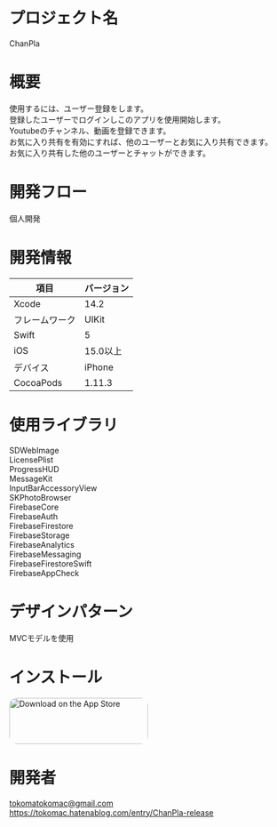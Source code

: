 # プロジェクト名
ChanPla

# 概要
使用するには、ユーザー登録をします。<br>
登録したユーザーでログインしこのアプリを使用開始します。<br>
Youtubeのチャンネル、動画を登録できます。<br>
お気に入り共有を有効にすれば、他のユーザーとお気に入り共有できます。<br>
お気に入り共有した他のユーザーとチャットができます。<br>

# 開発フロー
個人開発

# 開発情報
| 項目 | バージョン |
| --- | --- |
| Xcode | 14.2 |
| フレームワーク | UIKit |
| Swift | 5 |
| iOS | 15.0以上 |
| デバイス | iPhone |
| CocoaPods | 1.11.3 |

# 使用ライブラリ
SDWebImage<br>
LicensePlist<br>
ProgressHUD<br>
MessageKit<br>
InputBarAccessoryView<br>
SKPhotoBrowser<br>
FirebaseCore<br>
FirebaseAuth<br>
FirebaseFirestore<br>
FirebaseStorage<br>
FirebaseAnalytics<br>
FirebaseMessaging<br>
FirebaseFirestoreSwift<br>
FirebaseAppCheck<br>

# デザインパターン
MVCモデルを使用

# インストール
<a href="https://apps.apple.com/us/app/chanpla/id1635696162?itsct=apps_box_badge&amp;itscg=30200" style="display: inline-block; overflow: hidden; border-radius: 13px; width: 250px; height: 83px;"><img src="https://tools.applemediaservices.com/api/badges/download-on-the-app-store/black/ja-jp?size=250x83&amp;releaseDate=1659312000&h=c2ccaa3ca47b1c88aba377b97e69d13b" alt="Download on the App Store" style="border-radius: 13px; width: 250px; height: 83px;"></a>

# 開発者
tokomatokomac@gmail.com<br>
https://tokomac.hatenablog.com/entry/ChanPla-release
